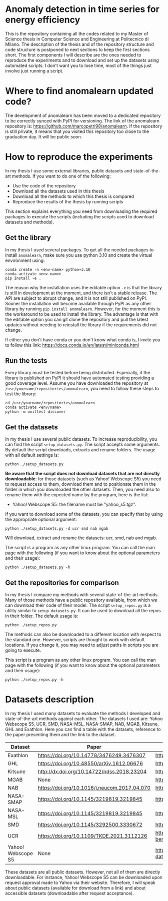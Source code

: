 # Anomaly detection in time series for energy efficiency
This is the repository containing all the codes related to my Master of Science thesis in Computer Science and Engineering at Politecnico di Milano. The description of the thesis and of the repository structure and code structure is postponed to next sections to keep the first sections short. The first components I will describe are the ones needed to reproduce the experiments and to download and set up the datasets using automated scripts. I don't want you to lose time, most of the things just involve just running a script.

# Where to find anomalearn updated code?
The development of anomalearn has been moved to a dedicated repository to be correctly synced with PyPI for versioning. The link of the anomalearn repository is: https://github.com/marcopetri98/anomalearn. If the repository is still private, it means that you visited this repository too close to the graduation day. It will be public soon.

# How to reproduce the experiments
In my thesis I use some external libraries, public datasets and state-of-the-art methods. If you want to do one of the following:

* Use the code of the repository
* Download all the datasets used in this thesis
* Download all the methods to which this thesis is compared
* Reproduce the results of the thesis by running scripts

This section explains everything you need from downloading the required packages to execute the scripts (including the scripts used to download datasets and methods).

## Get the library
In my thesis I used several packages. To get all the needed packages to install `anomalearn`, make sure you use python 3.10 and create the virtual environment using:

```
conda create -n <env-name> python=3.10
conda activate <env-name>
pip install -e .
```

The reason why the installation uses the editable option `-e` is that the library is still in development at the moment, and there isn't a stable release. The API are subject to abrupt change, and it is not still published on PyPI. Sooner the installation will become available through PyPI as any other library by running `pip install anomalearn`. However, for the moment this is the workaround to be used to install the library. The advantage is that with the editable option you can git clone the repository and pull the latest updates without needing to reinstall the library if the requirements did not change.

If either you don't have conda or you don't know what conda is, I invite you to follow this link: https://docs.conda.io/en/latest/miniconda.html

## Run the tests
Every library must be tested before being distributed. Especially, if the library is published on PyPI it should have automated testing providing a good coverage level. Assume you have downloaded the repository at `/usr/yourname/repositories/anomalearn`, you need to follow these steps to test the library:

```
cd /usr/yourname/repositories/anomalearn
conda activate <env/name>
python -m unittest discover
```

## Get the datasets
In my thesis I use several public datasets. To increase reproducibility, you can find the script ``setup_datasets.py``. The script accepts some arguments. By default the script downloads, extracts and rename folders. The usage with all default settings is:

```
python ./setup_datasets.py
```

**Be aware that the script does not download datasets that are not directly downloadable**: for those datasets (such as Yahoo! Webscope S5) you need to request access to them, download them and to positionate them in the folder in which you downloaded the other datasets. Then, you need also to rename them with the expected name by the program, here is the list:

* Yahoo! Webscope S5: the filename must be "yahoo_s5.tgz".

If you want to download some of the datasets, you can specify that by using the appropriate optional argument:

```
python ./setup_datasets.py -d ucr smd nab mgab
```

Will download, extract and rename the datasets: ucr, smd, nab and mgab.

The script is a program as any other linux program. You can call the man page with the following (if you want to know about the optional parameters and their usage):

```
python ./setup_datasets.py -h
```

## Get the repositories for comparison
In my thesis I compare my methods with several state-of-the-art methods. Many of those methods have a public repository available, from which we can download their code of their model. The script ``setup_repos.py`` is a utility similar to ``setup_datasets.py``. It can be used to download all the repos in their folder. The default usage is:

```
python ./setup_repos.py
```

The methods can also be downloaded to a different location with respect to the standard one. However, scripts are thought to work with default locations. If you change it, you may need to adjust paths in scripts you are going to execute.

This script is a program as any other linux program. You can call the man page with the following (if you want to know about the optional parameters and their usage):

```
python ./setup_repos.py -h
```

# Datasets description
In my thesis I used many datasets to evaluate the methods I developed and state-of-the-art methods against each other. The datasets I used are: Yahoo Webscope S5, UCR, SMD, NASA-MSL, NASA-SMAP, NAB, MGAB, Kitsune, GHL and Exathlon. Here you can find a table with the datasets, reference to the paper presenting them and the link to the dataset.

| Dataset | Paper | Repository |
| ------- | ----- | ---------- |
| Exathlon | https://doi.org/10.14778/3476249.3476307 | https://github.com/exathlonbenchmark/exathlon |
| GHL | https://doi.org/10.48550/arXiv.1612.06676 | https://kas.pr/ics-research/dataset_ghl_1 |
| Kitsune | http://dx.doi.org/10.14722/ndss.2018.23204 | https://github.com/ymirsky/KitNET-py |
| MGAB | None | https://doi.org/10.5281/zenodo.3760086 |
| NAB | https://doi.org/10.1016/j.neucom.2017.04.070 | https://github.com/htm-community/NAB |
| NASA-SMAP | https://doi.org/10.1145/3219819.3219845 | https://github.com/khundman/telemanom |
| NASA-MSL | https://doi.org/10.1145/3219819.3219845 | https://github.com/khundman/telemanom |
| SMD | https://doi.org/10.1145/3292500.3330672 | https://github.com/smallcowbaby/OmniAnomaly |
| UCR | https://doi.org/10.1109/TKDE.2021.3112126 | https://wu.renjie.im/research/anomaly-benchmarks-are-flawed/ |
| Yahoo! Webscope S5 | None | https://webscope.sandbox.yahoo.com/catalog.php?datatype=s&did=70 |

These datasets are all public datasets. However, not all of them are directly downloadable. For instance, Yahoo! Webscope S5 can be downloaded upon request approval made to Yahoo via their website. Therefore, I will speak about public datasets (available for download from a link) and about accessible datasets (downloadable after request acceptance).